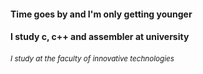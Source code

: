 #### Time goes by and I'm only getting younger
#### I study c, c++ and assembler at university

###### <sub>I study at the faculty of innovative technologies<sub>
